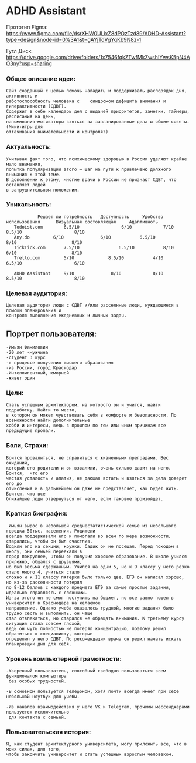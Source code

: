 # ADHD Assistant
Прототип Figma: https://www.figma.com/file/dsrXHW0ULixZ8dPOzTzd89/ADHD-Assistant?type=design&node-id=0%3A1&t=gAYjTdVgYqKb9N8z-1

Гугл Диск: https://drive.google.com/drive/folders/1x7546fqkZTwfMkZwshIYwsK5pN4AO3ny?usp=sharing

<h3> Общее описание идеи:</h1>

	Сайт созданный с целью помочь наладить и поддерживать распорядок дня, активность и 
 	работоспособность человека с  	синдромом дефицита внимания и гиперактивности (СДВГ). 
 	Содержит в себе календарь дел с выдачей приоритетов, заметки, таймеры, расписания на день, 
 	напоминания-мотиваторы взяться за запланированные дела и общие советы. (Мини-игры для 
 	оттачивания внимательности и контроля?)

<h3> Актуальность: </h3>

	Учитывая факт того, что психическому здоровью в России уделяют крайне мало внимания, 
 	попытка популяризации этого – шаг на пути к привлеченю должного внимания к этой теме. 
  	В дополнении к этому, многие врачи в России не признают СДВГ, что оставляет людей 
   	в затруднительном положении.

<h3> Уникальность: </h3>

	        	Решает ли потребность  	Доступность  	Удобство использования  	Визуальная состовляющая  	Адаптивноть
	   Todoist.com	      6.5/10	            6/10	        7/10	                     8.5/10	                   8/10
	   Any.do	      6/10	            6/10	       6.5/10	                      8/10	                   8/10
	   TickTick.com	      7.5/10	           6.5/10	        8/10	                      6/10	                   8/10
	   Trello.com	      5/10	           8.5/10	        4/10	                     6.5/10	                   6/10
     
	   ADHD Assistant     9/10	            8/10	        8/10	                     8.5/10	                   8/10

<h3> Целевая аудитория: </h3>

	Целевая аудитория люди с СДВГ и/или рассеянные люди, нуждающиеся в помощи планирования и 
 	контроля выполнения ежедневных и личных задач. 



<h2> Портрет пользователя: </h2>

	-Имьян Фамилович 
	-20 лет -мужчина 
	-студент 3 курс 
	-в процессе получения высшего образования 
	-из России, город Краснодар 
	-Интеллигентный, юморной 
	-живет один 

<h3> Цели: </h3> 

	Стать успешным архитектором, на которого он и учится, найти подработку. Найти то место, 
 	в котором он может чувствовать себя в комфорте и безопасности. По возможности найти дополнительные 
	хобби и интересы, ведь в прошлом по тем или иным причинам все предыдущие пропали. 

<h3> Боли, Страхи: </h3>

	Боится провалиться, не справиться с жизненными преградами. Вес ожиданий, 
 	который его родители и он взвалили, очень сильно давит на него. Боится,  что его 
 	частая усталость и апатия, не дающая встать и взяться за дела доведет его до 
 	отчисления и в дальнейшем он даже не представляет, как будет жить. Боится, что все 
 	ближайшие люди отвернуться от него, если таковое произойдет. 

<h3> Краткая биография: </h3>

	 Имьян вырос в небольшой среднестатистической семье из небольшого городка 50тыс. населения. Родители 
  	всегда поддерживали его и помогали во всем по мере возможности, старались, чтобы он был счастлив. 
   	Водили его на секции, кружки. Садик он не посещал. Перед походом в школу, они семьей переехали в 
    город покрупнее, чтобы он получил хорошее образование. В школе учился прилежно, общался с друзьями, 
    но был весьма сдержанным. Учился на одни 5, но к 9 классу у него резко стало много 4, учиться стало 
    сложно и к 11 классу пятерки было только две. ЕГЭ он написал хорошо, но из-за рассеянности потерял 
    по 8-12 баллов с каждого предмета ЕГЭ за самые простые задания, идеально справляясь с сложными. 
	Из-за этого он не смог поступить на бюджет, но все равно пошел в университет в Краснодаре на желаемое 
 	направление. Однако учеба оказалось трудной, многие задания было трудно сесть и выполнить, он чаще 
  	стал отвлекаться, но старался не обращать внимания. К третьему курсу ситуация стала совсем плохой, 
   	ведь он чуть полностью не потерял концентрацию, поэтому решил обратиться к специалисту, которые 
    определил у него СДВГ. По рекомендации врача он решил начать искать планировщик дня для себя. 
	  
<h3> Уровень компьютерной грамотности: </h3>

	-Уверенный пользователь, способный свободно пользоваться всем функционалом компьютера 
 	 без особых трудностей. 
   
	-В основном пользуется телефоном, хотя почти всегда имеет при себе небольшой ноутбук для учебы. 
 
	-Из каналов взаимодействия у него VK и Telegram, прочими мессенджерами пользуется исключительно 
 	 для контакта с семьей. 


<h3> Пользовательская история: </h3>

	Я, как студент архитектурного университета, могу приложить все, что в моих силах, для того, 
 	чтобы закончить университет и стать успешных взрослым человеком.
